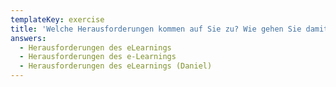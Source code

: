 ```yaml
---
templateKey: exercise
title: 'Welche Herausforderungen kommen auf Sie zu? Wie gehen Sie damit um? '
answers:
  - Herausforderungen des eLearnings
  - Herausforderungen des e-Learnings
  - Herausforderungen des eLearnings (Daniel)
---
```


